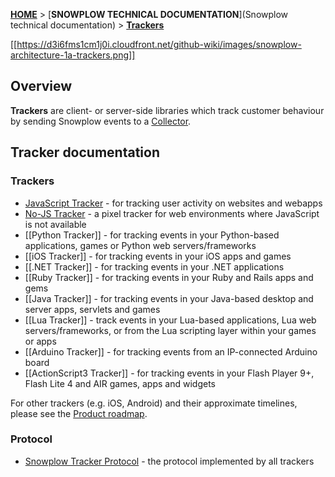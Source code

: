 [**HOME**](Home) > [**SNOWPLOW TECHNICAL DOCUMENTATION**](Snowplow technical documentation) > [**Trackers**](trackers)

[[https://d3i6fms1cm1j0i.cloudfront.net/github-wiki/images/snowplow-architecture-1a-trackers.png]]

## Overview

**Trackers** are client- or server-side libraries which track customer behaviour by sending Snowplow events to a [Collector](collectors).

## Tracker documentation

### Trackers

* [JavaScript Tracker](Javascript-Tracker) - for tracking user activity on websites and webapps
* [No-JS Tracker](No-JS-Tracker) - a pixel tracker for web environments where JavaScript is not available
* [[Python Tracker]] - for tracking events in your Python-based applications, games or Python web servers/frameworks
* [[iOS Tracker]] - for tracking events in your iOS apps and games
* [[.NET Tracker]] - for tracking events in your .NET applications
* [[Ruby Tracker]] - for tracking events in your Ruby and Rails apps and gems
* [[Java Tracker]] - for tracking events in your Java-based desktop and server apps, servlets and games
* [[Lua Tracker]] - track events in your Lua-based applications, Lua web servers/frameworks, or from the Lua scripting layer within your games or apps
* [[Arduino Tracker]] - for tracking events from an IP-connected Arduino board
* [[ActionScript3 Tracker]] - for tracking events in your Flash Player 9+, Flash Lite 4 and AIR games, apps and widgets

For other trackers (e.g. iOS, Android) and their approximate timelines, please see the [Product roadmap](Product-roadmap).

### Protocol

* [Snowplow Tracker Protocol](snowplow-tracker-protocol) - the protocol implemented by all trackers
